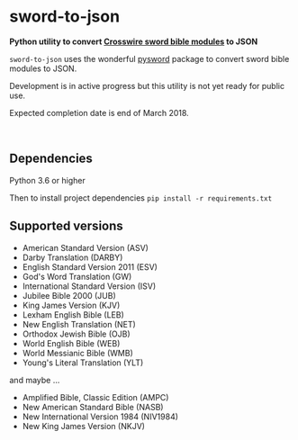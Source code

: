 # sword-to-json

**Python utility to convert [Crosswire sword bible modules](http://www.crosswire.org/sword/modules/ModDisp.jsp?modType=Bibles "Jesus loves you") to JSON**

`sword-to-json` uses the wonderful [pysword](https://pypi.python.org/pypi/pysword/0.2.3 "Jesus loves you") package to convert sword bible modules to JSON.

Development is in active progress but this utility is not yet ready for public use.

Expected completion date is end of March 2018.



<br>

## Dependencies

Python 3.6 or higher

Then to install project dependencies `pip install -r requirements.txt`



## Supported versions

* American Standard Version (ASV)
* Darby Translation (DARBY)
* English Standard Version 2011 (ESV)
* God's Word Translation (GW)
* International Standard Version (ISV)
* Jubilee Bible 2000 (JUB)
* King James Version (KJV)
* Lexham English Bible (LEB)
* New English Translation (NET)
* Orthodox Jewish Bible (OJB)
* World English Bible (WEB)
* World Messianic Bible (WMB)
* Young's Literal Translation (YLT)

and maybe ...

* Amplified Bible, Classic Edition (AMPC)
* New American Standard Bible (NASB)
* New International Version 1984 (NIV1984)
* New King James Version (NKJV)
